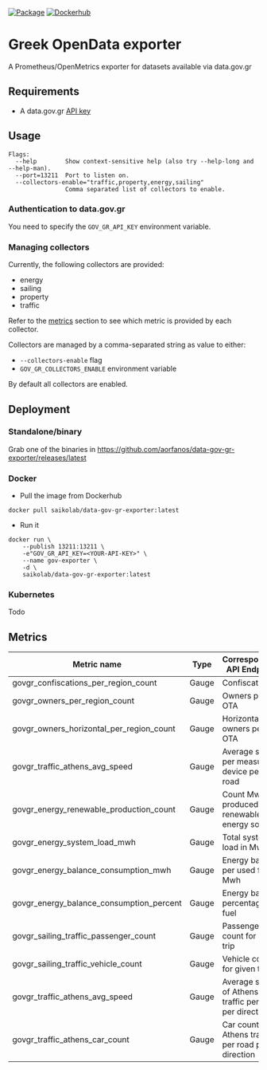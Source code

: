 [![Package](https://github.com/aorfanos/data-gov-gr-exporter/actions/workflows/package.yaml/badge.svg)](https://github.com/aorfanos/data-gov-gr-exporter/actions/workflows/package.yaml)
[![Dockerhub](https://github.com/aorfanos/data-gov-gr-exporter/actions/workflows/dockerhub.yaml/badge.svg)](https://github.com/aorfanos/data-gov-gr-exporter/actions/workflows/dockerhub.yaml)
# Greek OpenData exporter

A Prometheus/OpenMetrics exporter for datasets available via data.gov.gr

## Requirements

- A data.gov.gr [API key](https://www.data.gov.gr/token/)

## Usage

```shell
Flags:
  --help        Show context-sensitive help (also try --help-long and --help-man).
  --port=13211  Port to listen on.
  --collectors-enable="traffic,property,energy,sailing"  
                Comma separated list of collectors to enable.
```

### Authentication to data.gov.gr

You need to specify the `GOV_GR_API_KEY` environment variable.

### Managing collectors

Currently, the following collectors are provided:

- energy
- sailing
- property
- traffic

Refer to the [metrics](https://github.com/aorfanos/data-gov-gr-exporter#metrics) section to see which metric is provided by each collector.

Collectors are managed by a comma-separated string as value to either:

- `--collectors-enable` flag
- `GOV_GR_COLLECTORS_ENABLE` environment variable

By default all collectors are enabled.

## Deployment

### Standalone/binary

Grab one of the binaries in https://github.com/aorfanos/data-gov-gr-exporter/releases/latest

### Docker

- Pull the image from Dockerhub
```shell
docker pull saikolab/data-gov-gr-exporter:latest
```

- Run it
```shell
docker run \
    --publish 13211:13211 \
    -e"GOV_GR_API_KEY=<YOUR-API-KEY>" \
    --name gov-exporter \
    -d \
    saikolab/data-gov-gr-exporter:latest
```

### Kubernetes
Todo


## Metrics

| Metric name              | Type  | Corresponding API Endpoint  | Collector |
|--------------------------|-------|-----------------------------|-----------|
| govgr_confiscations_per_region_count     | Gauge |    Confiscations    | property |
| govgr_owners_per_region_count | Gauge |   Owners per OTA  | property |
| govgr_owners_horizontal_per_region_count | Gauge |   Horizontal owners per OTA  | property |
| govgr_traffic_athens_avg_speed | Gauge |   Average speed per measuring device per road  | property |
| govgr_energy_renewable_production_count | Gauge |   Count Mwh produced from renewable energy sources  | energy |
| govgr_energy_system_load_mwh | Gauge |   Total system load in Mwh  | energy |
| govgr_energy_balance_consumption_mwh | Gauge |   Energy balance per used fuel in Mwh  | energy |
| govgr_energy_balance_consumption_percent | Gauge |   Energy balance percentage per fuel  | energy |
| govgr_sailing_traffic_passenger_count | Gauge |   Passenger count for given trip  | sailing |
| govgr_sailing_traffic_vehicle_count | Gauge |   Vehicle count for given trip  | sailing |
| govgr_traffic_athens_avg_speed | Gauge |   Average speed of Athens traffic  per road per direction | traffic |
| govgr_traffic_athens_car_count | Gauge |   Car count of Athens traffic per road  per direction | traffic |